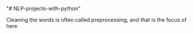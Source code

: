 "# NLP-projects-with-python" 

Cleaning the words is often called preprocessing, and that is the focus of here